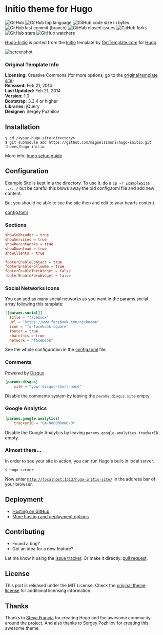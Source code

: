 # Initio theme for Hugo

![GitHub](https://img.shields.io/github/license/miguelsimoni/hugo-initio.svg?style=flat-square)
![GitHub top language](https://img.shields.io/github/languages/top/miguelsimoni/hugo-initio.svg?style=flat-square)
![GitHub code size in bytes](https://img.shields.io/github/languages/code-size/miguelsimoni/hugo-initio.svg?style=flat-square)
![GitHub last commit (branch)](https://img.shields.io/github/last-commit/miguelsimoni/hugo-initio/master.svg?style=flat-square)
![GitHub closed issues](https://img.shields.io/github/issues-closed/miguelsimoni/hugo-initio.svg?style=flat-square)
![GitHub forks](https://img.shields.io/github/forks/miguelsimoni/hugo-initio.svg?style=flat-square)
![GitHub stars](https://img.shields.io/github/stars/miguelsimoni/hugo-initio.svg?style=flat-square)
![GitHub watchers](https://img.shields.io/github/watchers/miguelsimoni/hugo-initio.svg?style=flat-square)

[Hugo-Initio](https://miguelsimoni.github.io/hugo-initio-site/) is ported from the [Initio](http://www.gettemplate.com/info/initio/) template by [GetTemplate.com](http://www.gettemplate.com/) for [Hugo](https://gohugo.io/).

![screenshot](https://raw.githubusercontent.com/miguelsimoni/hugo-initio/master/images/tn.png)

### Original Template Info

**Licensing:** Creative Commons (for more options, go to the [original template site](http://www.gettemplate.com/info/initio/))  
**Released:** Feb 21, 2014  
**Last Updated:** Feb 21, 2014  
**Version:** 1.0  
**Bootstrap:** 3.3.4 or higher  
**Libraries:** jQuery  
**Designer:** Sergey Pozhilov  

## Installation

```
$ cd /<your-hugo-site-directory>
$ git submodule add https://github.com/miguelsimoni/hugo-initio.git themes/hugo-initio
```

More info: [hugo setup guide](https://gohugo.io/overview/installing/)

## Configuration

[Example Site](https://github.com/miguelsimoni/hugo-initio/tree/master/exampleSite) is kept
in a the directory. To use it, do a `cp -r ExampleSite ../../` but be careful
this blows away the old config.toml file and add new content.

But you should be able to see the site then and edit to your hearts content.


[config.toml](https://github.com/miguelsimoni/hugo-initio/tree/master/exampleSite/config.toml)

### Sections


```toml
showSubheader = true
showServices = true
showRecentWorks = true
showDownload = true
showClients = true

footerEnableContact = true
footerEnableFollowme = true
footerEnableTextWidget = false
footerEnableFormWidget = false
```
### Social Networks Icons

You can add as many social networks as you want in the params.social array following this template:

```toml
[[params.social]]
  title = "facebook"
  url = "https://www.facebook.com/nickname"
  icon = "fa-facebook-square"
  footer = true
  sharethis = true
  network = "facebook"
```

See the whole configuration in the [config.toml](https://github.com/miguelsimoni/hugo-initio/tree/master/exampleSite/config.toml) file.

### Comments

Powered by [Disqus](https://disqus.com)

```toml
[params.disqus]
    site = "your-disqus-short-name"
```

Disable the comments system by leaving the `params.disqus.site` empty.

### Google Analytics

```toml
[params.google.analytics]
    trackerID = "GA-000000000-0"
```

Disable the Google Analytics by leaving `params.google.analytics.trackerID` empty.

### Almost there...

In order to see your site in action, you can run Hugo's built-in local server.

```
$ hugo server
```

Now enter [`http://localhost:1313/hugo-initio-site/`](http://localhost:1313/hugo-initio-site/) in the address bar of your browser.

## Deployment

- [Hosting on GitHub](https://gohugo.io/hosting-and-deployment/hosting-on-github/)
- [More hosting and deployment options](https://gohugo.io/hosting-and-deployment/)

## Contributing

- Found a bug?
- Got an idea for a new feature?

Let me know it using the [issue tracker](https://github.com/miguelsimoni/hugo-initio/issues).
Or make it directly: [pull request](https://github.com/miguelsimoni/hugo-initio/pulls).

## License

This port is released under the MIT License. Check the [original theme license](http://www.gettemplate.com/info/initio/) for additional licensing information.

## Thanks

Thanks to [Steve Francia](https://github.com/spf13) for creating Hugo and the awesome community around the project. And also thanks to [Sergey Pozhilov](http://www.gettemplate.com/) for creating this awesome theme.
